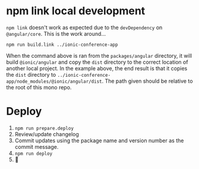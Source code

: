 # npm link local development

`npm link` doesn't work as expected due to the `devDependency` on `@angular/core`. This is the work around...

    npm run build.link ../ionic-conference-app

When the command above is ran from the `packages/angular` directory, it will build `@ionic/angular` and copy the `dist` directory to the correct location of another local project. In the example above, the end result is that it copies the `dist` directory to `../ionic-conference-app/node_modules/@ionic/angular/dist`. The path given should be relative to the root of this mono repo.


# Deploy

1. `npm run prepare.deploy`
2. Review/update changelog
3. Commit updates using the package name and version number as the commit message.
4. `npm run deploy`
5. :tada: